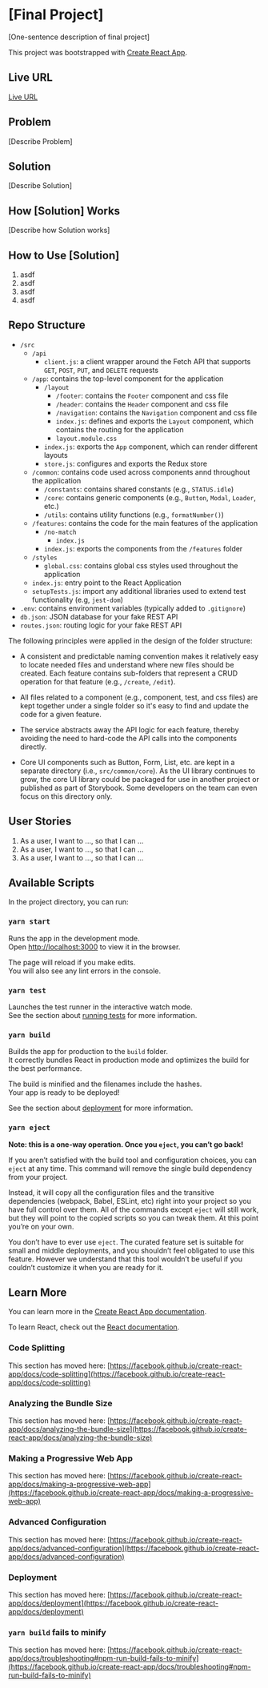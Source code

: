 # [Final Project]

[One-sentence description of final project]

This project was bootstrapped with [Create React App](https://github.com/facebook/create-react-app).

## Live URL

[Live URL]()

## Problem

[Describe Problem]

## Solution

[Describe Solution]

## How [Solution] Works

[Describe how Solution works]

## How to Use [Solution]

1. asdf
2. asdf
3. asdf
4. asdf

## Repo Structure

- `/src`
  - `/api`
    - `client.js`: a client wrapper around the Fetch API that supports `GET`, `POST`, `PUT`, and `DELETE` requests
  - `/app`: contains the top-level component for the application
    - `/layout`
      - `/footer`: contains the `Footer` component and css file
      - `/header`: contains the `Header` component and css file
      - `/navigation`: contains the `Navigation` component and css file
      - `index.js`: defines and exports the `Layout` component, which contains the routing for the application
      - `layout.module.css`
    - `index.js`: exports the `App` component, which can render different layouts
    - `store.js`: configures and exports the Redux store
  - `/common`: contains code used across components annd throughout the application
    - `/constants`: contains shared constants (e.g., `STATUS.idle`)
    - `/core`: contains generic components (e.g., `Button`, `Modal`, `Loader`, etc.)
    - `/utils`: contains utility functions (e.g., `formatNumber()`)
  - `/features`: contains the code for the main features of the application
    - `/no-match`
      - `index.js`
    - `index.js`: exports the components from the `/features` folder
  - `/styles`
    - `global.css`: contains global css styles used throughout the application
  - `index.js`: entry point to the React Application
  - `setupTests.js`: import any additional libraries used to extend test functionality (e.g, `jest-dom`)
- `.env`: contains environment variables (typically added to `.gitignore`)
- `db.json`: JSON database for your fake REST API
- `routes.json`: routing logic for your fake REST API

The following principles were applied in the design of the folder structure:

- A consistent and predictable naming convention makes it relatively easy to locate needed files and understand where new files should be created. Each feature contains sub-folders that represent a CRUD operation for that feature (e.g., `/create`, `/edit`).

- All files related to a component (e.g., component, test, and css files) are kept together under a single folder so it's easy to find and update the code for a given feature.

- The service abstracts away the API logic for each feature, thereby avoiding the need to hard-code the API calls into the components directly.

- Core UI components such as Button, Form, List, etc. are kept in a separate directory (i.e., `src/common/core`). As the UI library continues to grow, the core UI library could be packaged for use in another project or published as part of Storybook. Some developers on the team can even focus on this directory only.

## User Stories

1. As a user, I want to ..., so that I can ...
2. As a user, I want to ..., so that I can ...
3. As a user, I want to ..., so that I can ...

## Available Scripts

In the project directory, you can run:

### `yarn start`

Runs the app in the development mode.\
Open [http://localhost:3000](http://localhost:3000) to view it in the browser.

The page will reload if you make edits.\
You will also see any lint errors in the console.

### `yarn test`

Launches the test runner in the interactive watch mode.\
See the section about [running tests](https://facebook.github.io/create-react-app/docs/running-tests) for more information.

### `yarn build`

Builds the app for production to the `build` folder.\
It correctly bundles React in production mode and optimizes the build for the best performance.

The build is minified and the filenames include the hashes.\
Your app is ready to be deployed!

See the section about [deployment](https://facebook.github.io/create-react-app/docs/deployment) for more information.

### `yarn eject`

**Note: this is a one-way operation. Once you `eject`, you can’t go back!**

If you aren’t satisfied with the build tool and configuration choices, you can `eject` at any time. This command will remove the single build dependency from your project.

Instead, it will copy all the configuration files and the transitive dependencies (webpack, Babel, ESLint, etc) right into your project so you have full control over them. All of the commands except `eject` will still work, but they will point to the copied scripts so you can tweak them. At this point you’re on your own.

You don’t have to ever use `eject`. The curated feature set is suitable for small and middle deployments, and you shouldn’t feel obligated to use this feature. However we understand that this tool wouldn’t be useful if you couldn’t customize it when you are ready for it.

## Learn More

You can learn more in the [Create React App documentation](https://facebook.github.io/create-react-app/docs/getting-started).

To learn React, check out the [React documentation](https://reactjs.org/).

### Code Splitting

This section has moved here: [https://facebook.github.io/create-react-app/docs/code-splitting](https://facebook.github.io/create-react-app/docs/code-splitting)

### Analyzing the Bundle Size

This section has moved here: [https://facebook.github.io/create-react-app/docs/analyzing-the-bundle-size](https://facebook.github.io/create-react-app/docs/analyzing-the-bundle-size)

### Making a Progressive Web App

This section has moved here: [https://facebook.github.io/create-react-app/docs/making-a-progressive-web-app](https://facebook.github.io/create-react-app/docs/making-a-progressive-web-app)

### Advanced Configuration

This section has moved here: [https://facebook.github.io/create-react-app/docs/advanced-configuration](https://facebook.github.io/create-react-app/docs/advanced-configuration)

### Deployment

This section has moved here: [https://facebook.github.io/create-react-app/docs/deployment](https://facebook.github.io/create-react-app/docs/deployment)

### `yarn build` fails to minify

This section has moved here: [https://facebook.github.io/create-react-app/docs/troubleshooting#npm-run-build-fails-to-minify](https://facebook.github.io/create-react-app/docs/troubleshooting#npm-run-build-fails-to-minify)
